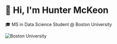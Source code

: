 # 👋 Hi, I'm **Hunter McKeon**
🎓 MS in Data Science Student @ Boston University

![Boston University](https://upload.wikimedia.org/wikipedia/commons/thumb/2/2d/Boston_University_wordmark.svg/800px-Boston_University_wordmark.svg.png)
